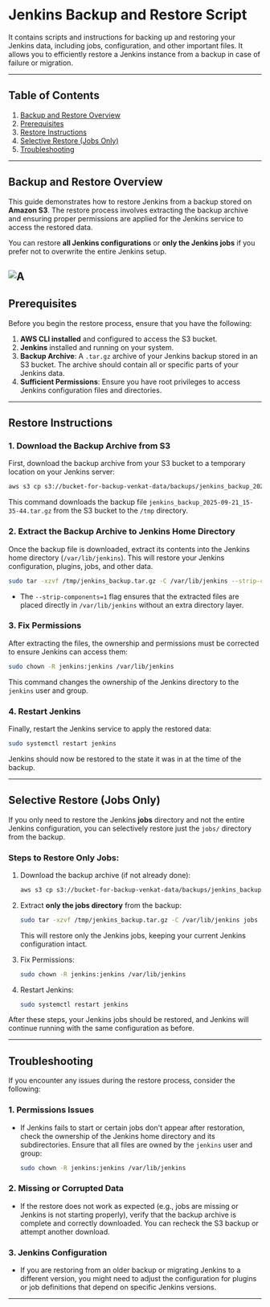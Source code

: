 # Jenkins Backup and Restore Script

It contains scripts and instructions for backing up and restoring your Jenkins data, including jobs, configuration, and other important files. It allows you to efficiently restore a Jenkins instance from a backup in case of failure or migration.

---

## Table of Contents

1. [Backup and Restore Overview](#backup-and-restore-overview)
2. [Prerequisites](#prerequisites)
3. [Restore Instructions](#restore-instructions)
4. [Selective Restore (Jobs Only)](#selective-restore-jobs-only)
5. [Troubleshooting](#troubleshooting)

---

## Backup and Restore Overview

This guide demonstrates how to restore Jenkins from a backup stored on **Amazon S3**. The restore process involves extracting the backup archive and ensuring proper permissions are applied for the Jenkins service to access the restored data.

You can restore **all Jenkins configurations** or **only the Jenkins jobs** if you prefer not to overwrite the entire Jenkins setup.

![A](../images/S3_Backups)
---

## Prerequisites

Before you begin the restore process, ensure that you have the following:

1. **AWS CLI installed** and configured to access the S3 bucket.
2. **Jenkins** installed and running on your system.
3. **Backup Archive**: A `.tar.gz` archive of your Jenkins backup stored in an S3 bucket. The archive should contain all or specific parts of your Jenkins data.
4. **Sufficient Permissions**: Ensure you have root privileges to access Jenkins configuration files and directories.

---

## Restore Instructions

### 1. Download the Backup Archive from S3

First, download the backup archive from your S3 bucket to a temporary location on your Jenkins server:

```bash
aws s3 cp s3://bucket-for-backup-venkat-data/backups/jenkins_backup_2025-09-21_15-35-44.tar.gz /tmp/jenkins_backup.tar.gz
```

This command downloads the backup file `jenkins_backup_2025-09-21_15-35-44.tar.gz` from the S3 bucket to the `/tmp` directory.

### 2. Extract the Backup Archive to Jenkins Home Directory

Once the backup file is downloaded, extract its contents into the Jenkins home directory (`/var/lib/jenkins`). This will restore your Jenkins configuration, plugins, jobs, and other data.

```bash
sudo tar -xzvf /tmp/jenkins_backup.tar.gz -C /var/lib/jenkins --strip-components=1
```

* The `--strip-components=1` flag ensures that the extracted files are placed directly in `/var/lib/jenkins` without an extra directory layer.

### 3. Fix Permissions

After extracting the files, the ownership and permissions must be corrected to ensure Jenkins can access them:

```bash
sudo chown -R jenkins:jenkins /var/lib/jenkins
```

This command changes the ownership of the Jenkins directory to the `jenkins` user and group.

### 4. Restart Jenkins

Finally, restart the Jenkins service to apply the restored data:

```bash
sudo systemctl restart jenkins
```

Jenkins should now be restored to the state it was in at the time of the backup.

---

## Selective Restore (Jobs Only)

If you only need to restore the Jenkins **jobs** directory and not the entire Jenkins configuration, you can selectively restore just the `jobs/` directory from the backup.

### Steps to Restore Only Jobs:

1. Download the backup archive (if not already done):

   ```bash
   aws s3 cp s3://bucket-for-backup-venkat-data/backups/jenkins_backup_2025-09-21_15-35-44.tar.gz /tmp/jenkins_backup.tar.gz
   ```

2. Extract **only the jobs directory** from the backup:

   ```bash
   sudo tar -xzvf /tmp/jenkins_backup.tar.gz -C /var/lib/jenkins jobs
   ```

   This will restore only the Jenkins jobs, keeping your current Jenkins configuration intact.

3. Fix Permissions:

   ```bash
   sudo chown -R jenkins:jenkins /var/lib/jenkins
   ```

4. Restart Jenkins:

   ```bash
   sudo systemctl restart jenkins
   ```

After these steps, your Jenkins jobs should be restored, and Jenkins will continue running with the same configuration as before.

---

## Troubleshooting

If you encounter any issues during the restore process, consider the following:

### 1. **Permissions Issues**

* If Jenkins fails to start or certain jobs don't appear after restoration, check the ownership of the Jenkins home directory and its subdirectories. Ensure that all files are owned by the `jenkins` user and group:

  ```bash
  sudo chown -R jenkins:jenkins /var/lib/jenkins
  ```

### 2. **Missing or Corrupted Data**

* If the restore does not work as expected (e.g., jobs are missing or Jenkins is not starting properly), verify that the backup archive is complete and correctly downloaded. You can recheck the S3 backup or attempt another download.

### 3. **Jenkins Configuration**

* If you are restoring from an older backup or migrating Jenkins to a different version, you might need to adjust the configuration for plugins or job definitions that depend on specific Jenkins versions.

---

